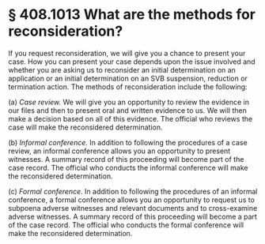 # § 408.1013   What are the methods for reconsideration?

If you request reconsideration, we will give you a chance to present your case. How you can present your case depends upon the issue involved and whether you are asking us to reconsider an initial determination on an application or an initial determination on an SVB suspension, reduction or termination action. The methods of reconsideration include the following:


(a) *Case review.* We will give you an opportunity to review the evidence in our files and then to present oral and written evidence to us. We will then make a decision based on all of this evidence. The official who reviews the case will make the reconsidered determination.


(b) *Informal conference.* In addition to following the procedures of a case review, an informal conference allows you an opportunity to present witnesses. A summary record of this proceeding will become part of the case record. The official who conducts the informal conference will make the reconsidered determination.


(c) *Formal conference.* In addition to following the procedures of an informal conference, a formal conference allows you an opportunity to request us to subpoena adverse witnesses and relevant documents and to cross-examine adverse witnesses. A summary record of this proceeding will become a part of the case record. The official who conducts the formal conference will make the reconsidered determination.




